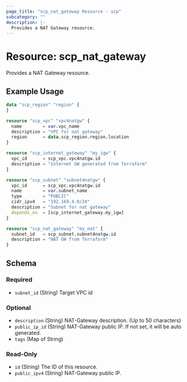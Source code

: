 ```yaml
---
page_title: "scp_nat_gateway Resource - scp"
subcategory: ""
description: |-
  Provides a NAT Gateway resource.
---
```


# Resource: scp_nat_gateway

Provides a NAT Gateway resource.


## Example Usage

```terraform
data "scp_region" "region" {
}

resource "scp_vpc" "vpc4natgw" {
  name        = var.vpc_name
  description = "VPC for nat gateway"
  region      = data.scp_region.region.location
}

resource "scp_internet_gateway" "my_igw" {
  vpc_id      = scp_vpc.vpc4natgw.id
  description = "Internet GW generated from Terraform"
}

resource "scp_subnet" "subnet4natgw" {
  vpc_id      = scp_vpc.vpc4natgw.id
  name        = var.subnet_name
  type        = "PUBLIC"
  cidr_ipv4   = "192.169.4.0/24"
  description = "Subnet for nat gateway"
  depends_on  = [scp_internet_gateway.my_igw]
}

resource "scp_nat_gateway" "my_nat" {
  subnet_id   = scp_subnet.subnet4natgw.id
  description = "NAT GW from Terraform"
}
```

<!-- schema generated by tfplugindocs -->
## Schema

### Required

- `subnet_id` (String) Target VPC id

### Optional

- `description` (String) NAT-Gateway description. (Up to 50 characters)
- `public_ip_id` (String) NAT-Gateway public IP. If not set, it will be auto generated.
- `tags` (Map of String)

### Read-Only

- `id` (String) The ID of this resource.
- `public_ipv4` (String) NAT-Gateway public IP.

